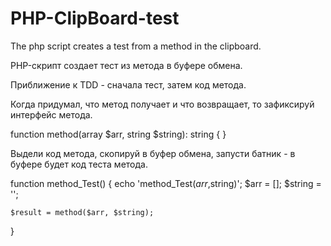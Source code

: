 # PHP-ClipBoard-test

The php script creates a test from a method in the clipboard.


PHP-скрипт создает тест из метода в буфере обмена.

Приближение к TDD - сначала тест, затем код метода.

Когда придумал, что метод получает и что возвращает, то зафиксируй интерфейс метода.

function method(array $arr, string $string): string {
}

Выдели код метода, скопируй в буфер обмена, запусти батник - в буфере будет код теста метода.

function method_Test() {
    echo 'method_Test($arr,$string)';
    $arr    = [];
    $string = '';

    $result = method($arr, $string);
}

